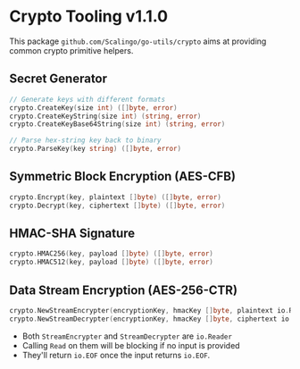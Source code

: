 # Crypto Tooling v1.1.0

This package `github.com/Scalingo/go-utils/crypto` aims at providing common crypto primitive helpers.

## Secret Generator

```go
// Generate keys with different formats
crypto.CreateKey(size int) ([]byte, error)
crypto.CreateKeyString(size int) (string, error)
crypto.CreateKeyBase64String(size int) (string, error)

// Parse hex-string key back to binary
crypto.ParseKey(key string) ([]byte, error)
```

## Symmetric Block Encryption (AES-CFB)

```go
crypto.Encrypt(key, plaintext []byte) ([]byte, error)
crypto.Decrypt(key, ciphertext []byte) ([]byte, error)
```

## HMAC-SHA Signature

```go
crypto.HMAC256(key, payload []byte) ([]byte, error)
crypto.HMAC512(key, payload []byte) ([]byte, error)
```

## Data Stream Encryption (AES-256-CTR)

```go
crypto.NewStreamEncrypter(encryptionKey, hmacKey []byte, plaintext io.Reader) (*StreamEncrypter, error)
crypto.NewStreamDecrypter(encryptionKey, hmacKey []byte, ciphertext io.Reader) (*StreamDecrypter, error)
```

* Both `StreamEncrypter` and `StreamDecrypter` are `io.Reader`
* Calling `Read` on them will be blocking if no input is provided
* They'll return `io.EOF` once the input returns `io.EOF`.

